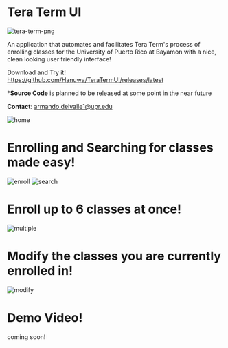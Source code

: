 # Tera Term UI

![tera-term-png](https://github.com/Hanuwa/TeraTermUI/assets/109267068/75fa1c89-80e7-40a8-b393-0a0931f3a111)

An application that automates and facilitates Tera Term's process of enrolling classes for the University of Puerto Rico at Bayamon with a nice, clean looking user friendly interface!

Download and Try it!
https://github.com/Hanuwa/TeraTermUI/releases/latest

***Source Code** is planned to be released at some point in the near future

**Contact**: armando.delvalle1@upr.edu

![home](https://github.com/Hanuwa/TeraTermUI/assets/109267068/c908a96b-bf50-44f6-9e7f-bf704a3bc31f)

# Enrolling and Searching for classes made easy!

![enroll](https://github.com/Hanuwa/TeraTermUI/assets/109267068/b07218c9-2c48-439f-bc33-871c8f8eb6b0)
![search](https://github.com/Hanuwa/TeraTermUI/assets/109267068/c19837c0-e888-4546-811f-b12fab4273e1)

# Enroll up to 6 classes at once!

![multiple](https://github.com/Hanuwa/TeraTermUI/assets/109267068/eaf7464d-281c-459c-858e-b552ff474bb1)

# Modify the classes you are currently enrolled in!

![modify](https://github.com/Hanuwa/TeraTermUI/assets/109267068/90d246f3-28b4-4e3f-9ef8-6b59b13e1bd2)

# Demo Video!

coming soon!
